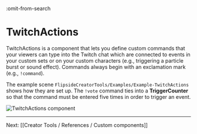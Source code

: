 :omit-from-search

# TwitchActions

TwitchActions is a component that lets you define custom commands that your viewers can type into the Twitch chat which are connected to events in your custom sets or on your custom characters (e.g., triggering a particle burst or sound effect). Commands always begin with an exclamation mark (e.g., `!command`).

The example scene `FlipsideCreatorTools/Examples/Example-TwitchActions` shows how they are set up. The `!vote` command ties into a **TriggerCounter** so that the command must be entered five times in order to trigger an event.

![TwitchActions component](https://www.flipsidexr.com/files/docs/screenshots/twitch-actions.png)

---

Next: [[Creator Tools / References / Custom components]]
